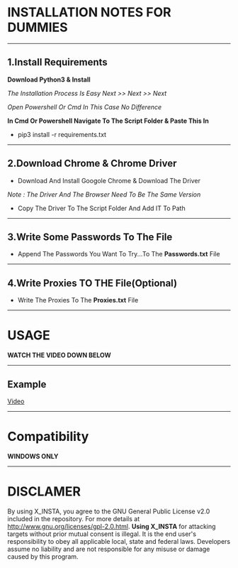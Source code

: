 
# INSTALLATION NOTES FOR DUMMIES

---

## 1.Install Requirements

**Download Python3 & Install**

*The Installation Process Is Easy Next >> Next >> Next*

*Open Powershell Or Cmd In This Case No Difference*

**In Cmd Or Powershell Navigate To The Script Folder & Paste This In**  

- pip3 install -r requirements.txt

---

## 2.Download Chrome & Chrome Driver

- Download And Install Googole Chrome & Download The Driver

*Note : The Driver And The Browser Need To Be The Same Version*

- Copy The Driver To The Script Folder And Add IT To Path


---


## 3.Write Some Passwords To The File 

- Append The Passwords You Want To Try...To The **Passwords.txt** File 
 
--- 

## 4.Write Proxies TO THE File(Optional)

- Write The Proxies To The **Proxies.txt** File

---

# USAGE


**WATCH THE VIDEO DOWN BELOW**


---
## Example

[Video](https://streamable.com/3cboed)

---

# Compatibility

**WINDOWS ONLY**

---
# DISCLAMER 

By using X_INSTA, you agree to the GNU General Public License v2.0 included in the repository. For more details at http://www.gnu.org/licenses/gpl-2.0.html. **Using X_INSTA**  for attacking targets without prior mutual consent is illegal. It is the end user's responsibility to obey all applicable local, state and federal laws. Developers assume no liability and are not responsible for any misuse or damage caused by this program.
